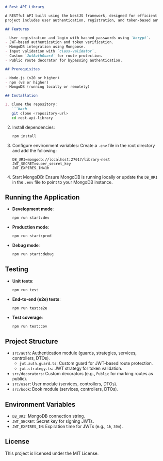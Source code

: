 ```markdown
# Rest API Library

A RESTful API built using the NestJS framework, designed for efficient and scalable server-side applications. This
project includes user authentication, registration, and token-based authorization.

## Features

- User registration and login with hashed passwords using `bcrypt`.
- JWT-based authentication and token verification.
- MongoDB integration using Mongoose.
- Input validation with `class-validator`.
- Custom `JwtAuthGuard` for route protection.
- Public route decorator for bypassing authentication.

## Prerequisites

- Node.js (v20 or higher)
- npm (v8 or higher)
- MongoDB (running locally or remotely)

## Installation

1. Clone the repository:
   ```bash
   git clone <repository-url>
   cd rest-api-library
   ```

2. Install dependencies:
   ```bash
   npm install
   ```

3. Configure environment variables:
   Create a `.env` file in the root directory and add the following:
   ```dotenv
   DB_URI=mongodb://localhost:27017/library-nest
   JWT_SECRET=super_secret_key
   JWT_EXPIRES_IN=1h
   ```

4. Start MongoDB:
   Ensure MongoDB is running locally or update the `DB_URI` in the `.env` file to point to your MongoDB instance.

## Running the Application

- **Development mode**:
  ```bash
  npm run start:dev
  ```

- **Production mode**:
  ```bash
  npm run start:prod
  ```

- **Debug mode**:
  ```bash
  npm run start:debug
  ```

## Testing

- **Unit tests**:
  ```bash
  npm run test
  ```

- **End-to-end (e2e) tests**:
  ```bash
  npm run test:e2e
  ```

- **Test coverage**:
  ```bash
  npm run test:cov
  ```

## Project Structure

- `src/auth`: Authentication module (guards, strategies, services, controllers, DTOs).
    - `jwt.auth.guard.ts`: Custom guard for JWT-based route protection.
    - `jwt.strategy.ts`: JWT strategy for token validation.
- `src/decorators`: Custom decorators (e.g., `Public` for marking routes as public).
- `src/user`: User module (services, controllers, DTOs).
- `src/book`: Book module (services, controllers, DTOs).

## Environment Variables

- `DB_URI`: MongoDB connection string.
- `JWT_SECRET`: Secret key for signing JWTs.
- `JWT_EXPIRES_IN`: Expiration time for JWTs (e.g., `1h`, `30m`).

## License

This project is licensed under the MIT License.

```